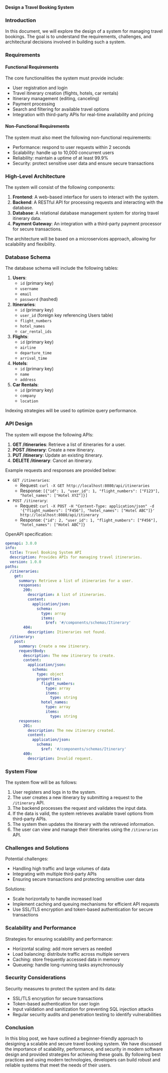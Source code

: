 **Design a Travel Booking System**

### Introduction

In this document, we will explore the design of a system for managing travel bookings. The goal is to understand the requirements, challenges, and architectural decisions involved in building such a system.

### Requirements

#### Functional Requirements

The core functionalities the system must provide include:

* User registration and login
* Travel itinerary creation (flights, hotels, car rentals)
* Itinerary management (editing, canceling)
* Payment processing
* Search and filtering for available travel options
* Integration with third-party APIs for real-time availability and pricing

#### Non-Functional Requirements

The system must also meet the following non-functional requirements:

* Performance: respond to user requests within 2 seconds
* Scalability: handle up to 10,000 concurrent users
* Reliability: maintain a uptime of at least 99.9%
* Security: protect sensitive user data and ensure secure transactions

### High-Level Architecture

The system will consist of the following components:

1. **Frontend**: A web-based interface for users to interact with the system.
2. **Backend**: A RESTful API for processing requests and interacting with the database.
3. **Database**: A relational database management system for storing travel itinerary data.
4. **Payment Gateway**: An integration with a third-party payment processor for secure transactions.

The architecture will be based on a microservices approach, allowing for scalability and flexibility.

### Database Schema

The database schema will include the following tables:

1. **Users**:
	* `id` (primary key)
	* `username`
	* `email`
	* `password` (hashed)
2. **Itineraries**:
	* `id` (primary key)
	* `user_id` (foreign key referencing Users table)
	* `flight_numbers`
	* `hotel_names`
	* `car_rental_ids`
3. **Flights**:
	* `id` (primary key)
	* `airline`
	* `departure_time`
	* `arrival_time`
4. **Hotels**:
	* `id` (primary key)
	* `name`
	* `address`
5. **Car Rentals**:
	* `id` (primary key)
	* `company`
	* `location`

Indexing strategies will be used to optimize query performance.

### API Design

The system will expose the following APIs:

1. **GET /itineraries**: Retrieve a list of itineraries for a user.
2. **POST /itinerary**: Create a new itinerary.
3. **PUT /itinerary**: Update an existing itinerary.
4. **DELETE /itinerary**: Cancel an itinerary.

Example requests and responses are provided below:

* `GET /itineraries`:
	+ Request: `curl -X GET http://localhost:8080/api/itineraries`
	+ Response: `[{"id": 1, "user_id": 1, "flight_numbers": ["F123"], "hotel_names": ["Hotel XYZ"]}]`
* `POST /itinerary`:
	+ Request: `curl -X POST -H "Content-Type: application/json" -d '{"flight_numbers": ["F456"], "hotel_names": ["Hotel ABC"]}' http://localhost:8080/api/itinerary`
	+ Response: `{"id": 2, "user_id": 1, "flight_numbers": ["F456"], "hotel_names": ["Hotel ABC"]}`

OpenAPI specification:
```yaml
openapi: 3.0.0
info:
  title: Travel Booking System API
  description: Provides APIs for managing travel itineraries.
  version: 1.0.0
paths:
  /itineraries:
    get:
      summary: Retrieve a list of itineraries for a user.
      responses:
        200:
          description: A list of itineraries.
          content:
            application/json:
              schema:
                type: array
                items:
                  $ref: '#/components/schemas/Itinerary'
        404:
          description: Itineraries not found.
  /itinerary:
    post:
      summary: Create a new itinerary.
      requestBody:
        description: The new itinerary to create.
        content:
          application/json:
            schema:
              type: object
              properties:
                flight_numbers:
                  type: array
                  items:
                    type: string
                hotel_names:
                  type: array
                  items:
                    type: string
      responses:
        201:
          description: The new itinerary created.
          content:
            application/json:
              schema:
                $ref: '#/components/schemas/Itinerary'
        400:
          description: Invalid request.
```

### System Flow

The system flow will be as follows:

1. User registers and logs in to the system.
2. The user creates a new itinerary by submitting a request to the `/itinerary` API.
3. The backend processes the request and validates the input data.
4. If the data is valid, the system retrieves available travel options from third-party APIs.
5. The system then updates the itinerary with the retrieved information.
6. The user can view and manage their itineraries using the `/itineraries` API.

### Challenges and Solutions

Potential challenges:

* Handling high traffic and large volumes of data
* Integrating with multiple third-party APIs
* Ensuring secure transactions and protecting sensitive user data

Solutions:

* Scale horizontally to handle increased load
* Implement caching and queuing mechanisms for efficient API requests
* Use SSL/TLS encryption and token-based authentication for secure transactions

### Scalability and Performance

Strategies for ensuring scalability and performance:

* Horizontal scaling: add more servers as needed
* Load balancing: distribute traffic across multiple servers
* Caching: store frequently accessed data in memory
* Queueing: handle long-running tasks asynchronously

### Security Considerations

Security measures to protect the system and its data:

* SSL/TLS encryption for secure transactions
* Token-based authentication for user login
* Input validation and sanitization for preventing SQL injection attacks
* Regular security audits and penetration testing to identify vulnerabilities

### Conclusion

In this blog post, we have outlined a beginner-friendly approach to designing a scalable and secure travel booking system. We have discussed the importance of scalability, performance, and security in modern software design and provided strategies for achieving these goals. By following best practices and using modern technologies, developers can build robust and reliable systems that meet the needs of their users.